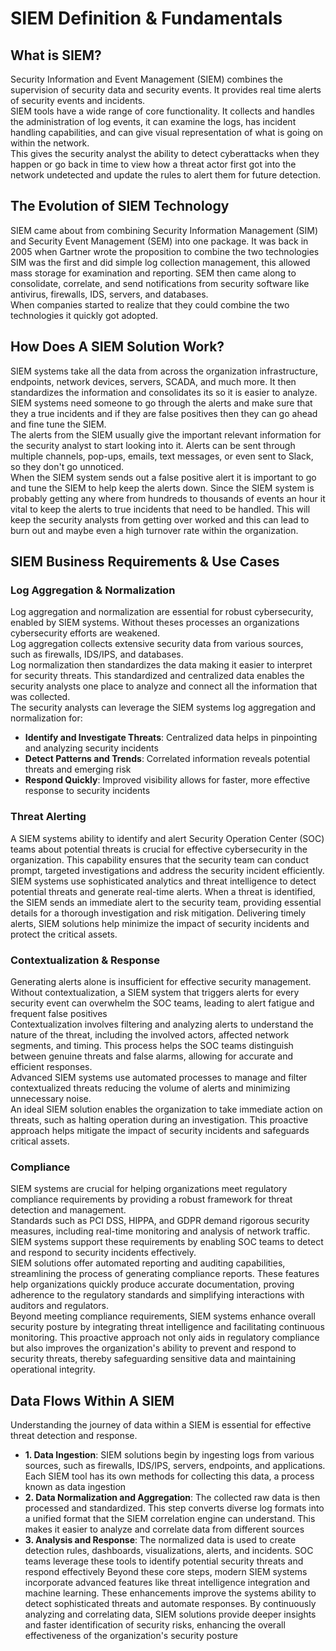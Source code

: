 # SIEM Definition & Fundamentals

## What is SIEM?

Security Information and Event Management (SIEM) combines the supervision of security data and security events. It provides real time alerts of security events and incidents.<br>
SIEM tools have a wide range of core functionality. It collects and handles the administration of log events, it can examine the logs, has incident handling capabilities, and can give visual representation of what is going on within the network.<br>
This gives the security analyst the ability to detect cyberattacks when they happen or go back in time to view how a threat actor first got into the network undetected and update the rules to alert them for future detection.

## The Evolution of SIEM Technology

SIEM came about from combining Security Information Management (SIM) and Security Event Management (SEM) into one package. It was back in 2005 when Gartner wrote the proposition to combine the two technologies<br>
SIM was the first and did simple log collection management, this allowed mass storage for examination and reporting. SEM then came along to consolidate, correlate, and send notifications from security software like antivirus, firewalls, IDS, servers, and databases.<br>
When companies started to realize that they could combine the two technologies it quickly got adopted.

## How Does A SIEM Solution Work?

SIEM systems take all the data from across the organization infrastructure, endpoints, network devices, servers, SCADA, and much more. It then standardizes the information and consolidates its so it is easier to analyze.<br>
SIEM systems need someone to go through the alerts and make sure that they a true incidents and if they are false positives then they can go ahead and fine tune the SIEM.<br>
The alerts from the SIEM usually give the important relevant information for the security analyst to start looking into it. Alerts can be sent through multiple channels, pop-ups, emails, text messages, or even sent to Slack, so they don't go unnoticed.<br>
When the SIEM system sends out a false positive alert it is important to go and tune the SIEM to help keep the alerts down. Since the SIEM system is probably getting any where from hundreds to thousands of events an hour it vital to keep the alerts to true incidents that need to be handled. This will keep the security analysts from getting over worked and this can lead to burn out and maybe even a high turnover rate within the organization.<br>

## SIEM Business Requirements & Use Cases

### Log Aggregation & Normalization

Log aggregation and normalization are essential for robust cybersecurity, enabled by SIEM systems. Without theses processes an organizations cybersecurity efforts are weakened.<br>
Log aggregation collects extensive security data from various sources, such as firewalls, IDS/IPS, and databases. <br>
Log normalization then standardizes the data making it easier to interpret for security threats. This standardized and centralized data enables the security analysts one place to analyze and connect all the information that was collected.<br>
The security analysts can leverage the SIEM systems log aggregation and normalization for:
* **Identify and Investigate Threats**: Centralized data helps in pinpointing and analyzing security incidents
* **Detect Patterns and Trends**: Correlated information reveals potential threats and emerging risk
* **Respond Quickly**: Improved visibility allows for faster, more effective response to security incidents

### Threat Alerting

A SIEM systems ability to identify and alert Security Operation Center (SOC) teams about potential threats is crucial for effective cybersecurity in the organization. This capability ensures that the security team can conduct prompt, targeted investigations and address the security incident efficiently.<br>
SIEM systems use sophisticated analytics and threat intelligence to detect potential threats and generate real-time alerts. When a threat is identified, the SIEM sends an immediate alert to the security team, providing essential details for a thorough investigation and risk mitigation. Delivering timely alerts, SIEM solutions help minimize the impact of security incidents and protect the critical assets.

### Contextualization & Response

Generating alerts alone is insufficient for effective security management. Without contextualization, a SIEM system that triggers alerts for every security event can overwhelm the SOC teams, leading to alert fatigue and frequent false positives<br>
Contextualization involves filtering and analyzing alerts to understand the nature of the threat, including the involved actors, affected network segments, and timing. This process helps the SOC teams distinguish between genuine threats and false alarms, allowing for accurate and efficient responses.<br>
Advanced SIEM systems use automated processes to manage and filter contextualized threats reducing the volume of alerts and minimizing unnecessary noise.<br>
An ideal SIEM solution enables the organization to take immediate action on threats, such as halting operation during an investigation. This proactive approach helps mitigate the impact of security incidents and safeguards critical assets.

### Compliance

SIEM systems are crucial for helping organizations meet regulatory compliance requirements by providing a robust framework for threat detection and management.<br>
Standards such as PCI DSS, HIPPA, and GDPR demand rigorous security measures, including real-time monitoring and analysis of network traffic. SIEM systems support these requirements by enabling SOC teams to detect and respond to security incidents effectively.<br>
SIEM solutions offer automated reporting and auditing capabilities, streamlining the process of generating compliance reports. These features help organizations quickly produce accurate documentation, proving adherence to the regulatory standards and simplifying interactions with auditors and regulators.<br>
Beyond meeting compliance requirements, SIEM systems enhance overall security posture by integrating threat intelligence and facilitating continuous monitoring. This proactive approach not only aids in regulatory compliance but also improves the organization's ability to prevent and respond to security threats, thereby safeguarding sensitive data and maintaining operational integrity.

## Data Flows Within A SIEM

Understanding the journey of data within a SIEM is essential for effective threat detection and response.
* **1. Data Ingestion**: SIEM solutions begin by ingesting logs from various sources, such as firewalls, IDS/IPS, servers, endpoints, and applications. Each SIEM tool has its own methods for collecting this data, a process known as data ingestion
* **2. Data Normalization and Aggregation**: The collected raw data is then processed and standardized. This step converts diverse log formats into a unified format that the SIEM correlation engine can understand. This makes it easier to analyze and correlate data from different sources
* **3. Analysis and Response**: The normalized data is used to create detection rules, dashboards, visualizations, alerts, and incidents. SOC teams leverage these tools to identify potential security threats and respond effectively
Beyond these core steps, modern SIEM systems incorporate advanced features like threat intelligence integration and machine learning. These enhancements improve the systems ability to detect sophisticated threats and automate responses. By continuously analyzing and correlating data, SIEM solutions provide deeper insights and faster identification of security risks, enhancing the overall effectiveness of the organization's security posture